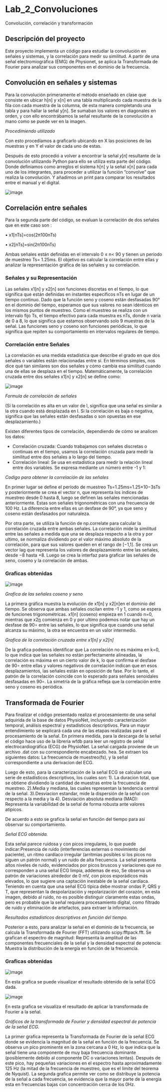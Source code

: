 # Lab_2_Convoluciones
Convolución, correlación y transformación 
## Descripción del proyecto
Este proyecto implementa un código para estudiar la convolución en señales y sistemas, y la correlación para medir su similitud. A partir de una señal electromiográfica (EMG) de Physionet, se aplica la Transformada de Fourier para analizar sus componentes en el dominio de la frecuencia.

## Convolución en señales y sistemas
Para la convolución primeramente el método enseñado en clase que consiste en ubicar h[n] y x[n] en una tabla multiplicando cada muestra de la fila con cada muestra de la columna, de esta manera completando una tabla y para hallar la señal y[n]. Se sumaban los valores en diagonales en orden, y con ello encontrábamos la señal resultante de la convolución a mano como se puede ver en la imagen. 

*Procedimiendo utilizado*

Con esto procedíamos a graficarlo ubicando en X las posiciones de las muestras y en Y el valor de cada uno de estas.

Después de esto procedió a volver a encontrar la señal 𝑦[𝑛] resultante de la convolución utilizando Python para ello se utiliza esta parte del código.  
Donde definiamos como arreglos el sistema h[n] y la señal x[n] para cada uno de los integrantes, para proceder a utilizar la función “convolve” que realiza la convolución. Y añadimos un print para comparar los resultados entre el manual y el digital.

![image](https://github.com/felipeacosta-m/Lab_2_Convoluciones/blob/92fb9b8bfe626eb4e718d41d07288c9cb2d94854/Grafica%20convoluciones.jpg)

## Correlación entre señales 
Para la segunda parte del código, se evaluan la correlación de dos señales que en este caso son : 

•	x1[nTs]=cos(2π100nTs)

•	x2[nTs]=sin⁡(2π100nTs)

Ambas señales están definidas en el intervalo 0 ≤ n< 90 y tienen un período de muestreo Ts= 1.25ms. El objetivo es calcular la correlación entre ellas y analizar la representación gráfica de las señales y su correlación. 

### Señales y su Representación
Las señales x1[n] y x2[n] son funciones discretas en el tiempo, lo que significa que están definidas en instantes específicos nTs en lugar de un tiempo continuo. Dado que la función seno y coseno están desfasadas 90° en el dominio del tiempo, esperamos que sus valores no sean idénticos en los mismos puntos de muestreo. Como el muestreo se realiza con un intervalo fijo Ts, el tiempo efectivo para cada muestra es nTs, donde n varía de 0 a 8, lo que significa que estamos observando solo 9 muestras de la señal. Las funciones seno y coseno son funciones periódicas, lo que significa que repiten su comportamiento en intervalos regulares de tiempo.

### Correlación entre Señales
La correlación es una medida estadística que describe el grado en que dos señales o variables están relacionadas entre sí. En términos simples, nos dice qué tan similares son dos señales y cómo cambia esa similitud cuando una de ellas se desplaza en el tiempo. Matemáticamente, la correlación cruzada entre dos señales x1[n] y x2[n] se define como:

![image](https://github.com/felipeacosta-m/Lab_2_Convoluciones/blob/8e8fa8f5c380f4a935338473a87f88e7d06ed65a/Formula_lab2.png)

*Formula de correlación de señales*

(Si la correlación es alta en un valor de l, significa que una señal es similar a la otra cuando está desplazada en l. Si la correlación es baja o negativa, significa que las señales están desfasadas o son opuestas en ese desplazamiento.)

Existen diferentes tipos de correlación, dependiendo de cómo se analicen los datos:
+ Correlación cruzada: Cuando trabajamos con señales discretas o continuas en el tiempo, usamos la correlación cruzada para medir la similitud entre dos señales a lo largo del tiempo.
+ Correlación lineal: Se usa en estadística para medir la relación lineal entre dos variables. Se expresa mediante un número entre -1 y 1:


*Codigo para obtener la correlación de las señales*

En primer lugar se define el período de muestreo Ts=1.25ms=1.25×10−3sTs y posteriormente se crea el vector n, que representa los índices de muestreo desde 0 hasta 8, luego se definen las señales mencionadas anteriormente.  Estas son señales trigonométricas con una frecuencia de 100 Hz. La diferencia entre ellas es un desfase de 90°, ya que seno y coseno están desfasados por naturaleza.

Por otra parte, se utiliza la función de np.correlate para calcular la correlación cruzada entre ambas señales. La correlación mide la similitud entre las señales a medida que una se desplaza respecto a la otra y por ultimo, se normaliza dividiendo por el valor máximo absoluto de la correlación, para que sus valores queden en el rango de [−1,1].  Se crea un vector lag que representa los valores de desplazamiento entre las señales, desde −8 hasta +8. Luego se crea la interfaz para graficar las señales de seno, coseno y la correlación de ambas.

### Graficas obtenidas

![image](https://github.com/felipeacosta-m/Lab_2_Convoluciones/blob/8e8fa8f5c380f4a935338473a87f88e7d06ed65a/Correlaciones.jpg)

*Grafica de las señales coseno y seno*

La primera gráfica muestra la evolución de x1[n] y x2[n]en el dominio del tiempo. Se observa que ambas señales oscilan entre -1 y 1, como se espera de funciones trigonométricas. x1[n] (coseno) empieza en 1 cuando n=0, mientras que x2[n](seno) comienza en 0 y por ultimo podemos notar que hay un desfase de 90∘ entre las señales, lo que significa que cuando una señal alcanza su máximo, la otra se encuentra en un valor intermedio.

*Grafica de la correlación cruzada entre x1[n] y x2[n]*

De la grafica podemos identificar que La correlación no es máxima en k=0, lo que indica que las señales no están perfectamente alineadas, la correlación es máxima en un cierto valor de k, lo que confirma el desfase de 90∘ entre ellas y valores negativos de correlación indican que en esos desplazamientos, las señales están en oposición de fase. Por lo tanto, el patrón de la correlación coincide con lo esperado para señales senoidales desfasadas en 90∘. La simetría de la gráfica refleja que la correlación entre seno y coseno es periódica.

## Transformada de Fourier

Para finalizar el código presentado realiza el procesamiento de una señal adquirida de la base de datos PhysioNet, incluyendo caracterización temporal, análisis espectral y estadísticos descriptivos. Para un mayor entendimiento se explicará cada una de las etapas realizadas para el procesamiento de la señal. 
En primera medida, para la descarga de la señal el código hace uso de la librería wfdb para leer un registro de señal electrocardiográfica (ECG) de PhysioNet. La señal cargada proviene de un archivo .dat con su correspondiente encabezado. hea. Se extraen los siguientes datos: La freecuencia de muestreo(fs), y la señal correspondiente a una derivacion del ECG.

Luego de esto, para la caracterización de la señal ECG se calculan una serie de estadísticos descriptivos, los cuales son: 1). La duracion total, que se obtiene dividiendo la cantidad de muestras entre la frecuencia de muestreo. 2).Media y mediana, las cuales representan la tendencia central de la señal. 3).Desviacion estandar, mide la dispersión de la señal con respecto a la media y la 4). Desviación absoluta mediana (MAD): Representa la variabilidad de la señal de forma robusta ante valores atípicos. 

De acuerdo a esto se grafica la señal en función del tiempo para asi observar su comportamiento. 

*Señal ECG obtenida.*

Esta señal parece ruidosa y con picos irregulares, lo que puede indicar:Presencia de ruido (interferencias externas o movimiento del paciente), un ritmo cardíaco irregular (arritmias posibles si los picos no siguen un patrón normal) y un ruido de alta frecuencia. 
La señal presenta altos niveles de ruido, evidenciados por picos bruscos y variaciones que no corresponden a una señal ECG limpia, addemas de eso, Se observa un patrón de variaciones alrededor de 0 mV, con picos esporádicos más elevados, lo que sugiere una captación inestable de la señal cardíaca.
Teniendo en cuenta que una señal ECG típica debe mostrar ondas P, QRS y T, que representan la despolarización y repolarización del corazón, en esta imagen, debido al ruido, no es posible distinguir claramente estas ondas, pero es probable que la señal requiera procesamiento digital, como filtrado de ruido y eliminación de artefactos, para extraer la información.

*Resultados estadísticos descriptivos en función del tiempo.*


Posterior a esto, para analizar la señal en el dominio de la frecuencia, se calcula la Transformada de Fourier (FFT) utilizando scipy.fftpack.fft. Se grafican el espectro de magnitud: Representa la amplitud de las componentes frecuenciales de la señal y la densidad espectral de potencia: Muestra la distribución de la energía en función de la frecuencia.

### Graficas obtenidas

![image](https://github.com/felipeacosta-m/Lab_2_Convoluciones/blob/8e8fa8f5c380f4a935338473a87f88e7d06ed65a/ECG%20lab2.jpg)

En esta grafica se puede visualizar el resultado obtenido de la señal ECG dada.

![image](https://github.com/felipeacosta-m/Lab_2_Convoluciones/blob/8e8fa8f5c380f4a935338473a87f88e7d06ed65a/Fourier%20lab2.jpg)

En esta grafica se visualiza el resultado de aplicar la transformada de Fourier a la señal.

*Gráficos de la transformada de Fourier y densidad espectral de potencia de la señal ECG.*

La primer grafica representa la Transformada de Fourier de la señal ECG donde se evidencia la magnitud de la señal en función de la frecuencia. Se observa un pico prominente en la zona cercana a 0 Hz, lo que indica que la señal tiene una componente de muy baja frecuencia dominante (posiblemente debido al componente DC o variaciones lentas). Después de este pico, hay pequeñas variaciones en el espectro hasta aproximadamente 125 Hz (la mitad de la frecuencia de muestreo, que es el límite del teorema de Nyquist).
La segunda grafica permite ver como se distribuye la potencia de la señal a cada frecuencia, se evidencia que la mayor parte de la energía esta en frecuencias bajas con concentración cerca de los 0Hz.











